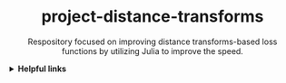 <div align="center">
<h1>project-distance-transforms</h1>

Respository focused on improving distance transforms-based loss functions by utilizing Julia to improve the speed. 
</div>

<details><summary><b>Helpful links</b></summary>
PyTorch Distance Transforms Repository <br>
<li> https://github.com/JunMa11/SegWithDistMap
<br>
<br>
PyTorch Distance Transforms Paper <br>
<li> http://proceedings.mlr.press/v121/ma20b/ma20b.pdf
</details>